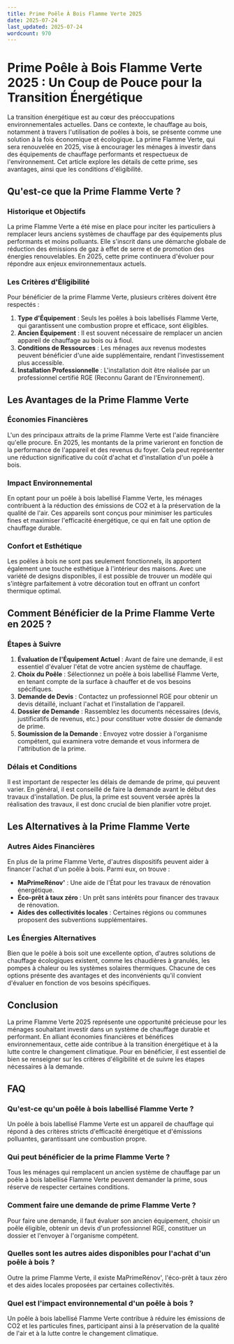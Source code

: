 ```yaml
---
title: Prime Poêle À Bois Flamme Verte 2025
date: 2025-07-24
last_updated: 2025-07-24
wordcount: 970
---
```


# Prime Poêle à Bois Flamme Verte 2025 : Un Coup de Pouce pour la Transition Énergétique

La transition énergétique est au cœur des préoccupations environnementales actuelles. Dans ce contexte, le chauffage au bois, notamment à travers l'utilisation de poêles à bois, se présente comme une solution à la fois économique et écologique. La prime Flamme Verte, qui sera renouvelée en 2025, vise à encourager les ménages à investir dans des équipements de chauffage performants et respectueux de l'environnement. Cet article explore les détails de cette prime, ses avantages, ainsi que les conditions d'éligibilité.

## Qu'est-ce que la Prime Flamme Verte ?

### Historique et Objectifs

La prime Flamme Verte a été mise en place pour inciter les particuliers à remplacer leurs anciens systèmes de chauffage par des équipements plus performants et moins polluants. Elle s'inscrit dans une démarche globale de réduction des émissions de gaz à effet de serre et de promotion des énergies renouvelables. En 2025, cette prime continuera d'évoluer pour répondre aux enjeux environnementaux actuels.

### Les Critères d'Éligibilité

Pour bénéficier de la prime Flamme Verte, plusieurs critères doivent être respectés :

1. **Type d'Équipement** : Seuls les poêles à bois labellisés Flamme Verte, qui garantissent une combustion propre et efficace, sont éligibles.
2. **Ancien Équipement** : Il est souvent nécessaire de remplacer un ancien appareil de chauffage au bois ou à fioul.
3. **Conditions de Ressources** : Les ménages aux revenus modestes peuvent bénéficier d'une aide supplémentaire, rendant l'investissement plus accessible.
4. **Installation Professionnelle** : L'installation doit être réalisée par un professionnel certifié RGE (Reconnu Garant de l'Environnement).

## Les Avantages de la Prime Flamme Verte

### Économies Financières

L'un des principaux attraits de la prime Flamme Verte est l'aide financière qu'elle procure. En 2025, les montants de la prime varieront en fonction de la performance de l'appareil et des revenus du foyer. Cela peut représenter une réduction significative du coût d'achat et d'installation d'un poêle à bois.

### Impact Environnemental

En optant pour un poêle à bois labellisé Flamme Verte, les ménages contribuent à la réduction des émissions de CO2 et à la préservation de la qualité de l'air. Ces appareils sont conçus pour minimiser les particules fines et maximiser l'efficacité énergétique, ce qui en fait une option de chauffage durable.

### Confort et Esthétique

Les poêles à bois ne sont pas seulement fonctionnels, ils apportent également une touche esthétique à l'intérieur des maisons. Avec une variété de designs disponibles, il est possible de trouver un modèle qui s'intègre parfaitement à votre décoration tout en offrant un confort thermique optimal.

## Comment Bénéficier de la Prime Flamme Verte en 2025 ?

### Étapes à Suivre

1. **Évaluation de l'Équipement Actuel** : Avant de faire une demande, il est essentiel d'évaluer l'état de votre ancien système de chauffage.
2. **Choix du Poêle** : Sélectionnez un poêle à bois labellisé Flamme Verte, en tenant compte de la surface à chauffer et de vos besoins spécifiques.
3. **Demande de Devis** : Contactez un professionnel RGE pour obtenir un devis détaillé, incluant l'achat et l'installation de l'appareil.
4. **Dossier de Demande** : Rassemblez les documents nécessaires (devis, justificatifs de revenus, etc.) pour constituer votre dossier de demande de prime.
5. **Soumission de la Demande** : Envoyez votre dossier à l'organisme compétent, qui examinera votre demande et vous informera de l'attribution de la prime.

### Délais et Conditions

Il est important de respecter les délais de demande de prime, qui peuvent varier. En général, il est conseillé de faire la demande avant le début des travaux d'installation. De plus, la prime est souvent versée après la réalisation des travaux, il est donc crucial de bien planifier votre projet.

## Les Alternatives à la Prime Flamme Verte

### Autres Aides Financières

En plus de la prime Flamme Verte, d'autres dispositifs peuvent aider à financer l'achat d'un poêle à bois. Parmi eux, on trouve :

- **MaPrimeRénov'** : Une aide de l'État pour les travaux de rénovation énergétique.
- **Éco-prêt à taux zéro** : Un prêt sans intérêts pour financer des travaux de rénovation.
- **Aides des collectivités locales** : Certaines régions ou communes proposent des subventions supplémentaires.

### Les Énergies Alternatives

Bien que le poêle à bois soit une excellente option, d'autres solutions de chauffage écologiques existent, comme les chaudières à granulés, les pompes à chaleur ou les systèmes solaires thermiques. Chacune de ces options présente des avantages et des inconvénients qu'il convient d'évaluer en fonction de vos besoins spécifiques.

## Conclusion

La prime Flamme Verte 2025 représente une opportunité précieuse pour les ménages souhaitant investir dans un système de chauffage durable et performant. En alliant économies financières et bénéfices environnementaux, cette aide contribue à la transition énergétique et à la lutte contre le changement climatique. Pour en bénéficier, il est essentiel de bien se renseigner sur les critères d'éligibilité et de suivre les étapes nécessaires à la demande.

## FAQ

### Qu'est-ce qu'un poêle à bois labellisé Flamme Verte ?

Un poêle à bois labellisé Flamme Verte est un appareil de chauffage qui répond à des critères stricts d'efficacité énergétique et d'émissions polluantes, garantissant une combustion propre.

### Qui peut bénéficier de la prime Flamme Verte ?

Tous les ménages qui remplacent un ancien système de chauffage par un poêle à bois labellisé Flamme Verte peuvent demander la prime, sous réserve de respecter certaines conditions.

### Comment faire une demande de prime Flamme Verte ?

Pour faire une demande, il faut évaluer son ancien équipement, choisir un poêle éligible, obtenir un devis d'un professionnel RGE, constituer un dossier et l'envoyer à l'organisme compétent.

### Quelles sont les autres aides disponibles pour l'achat d'un poêle à bois ?

Outre la prime Flamme Verte, il existe MaPrimeRénov', l'éco-prêt à taux zéro et des aides locales proposées par certaines collectivités.

### Quel est l'impact environnemental d'un poêle à bois ?

Un poêle à bois labellisé Flamme Verte contribue à réduire les émissions de CO2 et les particules fines, participant ainsi à la préservation de la qualité de l'air et à la lutte contre le changement climatique.